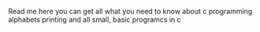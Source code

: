 Read me
here you can get all what you need to know about c programming 
alphabets printing and all small, basic programcs in c
